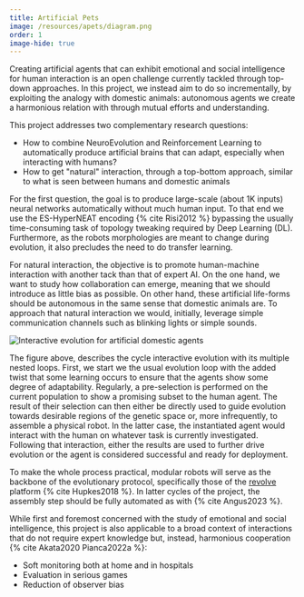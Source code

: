 ```yaml
---
title: Artificial Pets
image: /resources/apets/diagram.png
order: 1
image-hide: true
---
```


Creating artificial agents that can exhibit emotional and social intelligence for human interaction is an open challenge currently tackled through top-down approaches.
In this project, we instead aim to do so incrementally, by exploiting the analogy with domestic animals: autonomous agents we create a harmonious relation with through mutual efforts and understanding.

This project addresses two complementary research questions:

* How to combine NeuroEvolution and Reinforcement Learning to automatically produce artificial brains that can adapt, especially when interacting with humans?
* How to get "natural" interaction, through a top-bottom approach, similar to what is seen between humans and domestic animals

For the first question, the goal is to produce large-scale (about 1K inputs) neural networks automatically without much human input.
To that end we use the ES-HyperNEAT encoding {% cite Risi2012 %} bypassing the usually time-consuming task of topology tweaking required by Deep Learning (DL).
Furthermore, as the robots morphologies are meant to change during evolution, it also precludes the need to do transfer learning.

For natural interaction, the objective is to promote human-machine interaction with another tack than that of expert AI.
On the one hand, we want to study how collaboration can emerge, meaning that we should introduce as little bias as possible.
On other hand, these artificial life-forms should be autonomous in the same sense that domestic animals are.
To approach that natural interaction we would, initially, leverage simple communication channels such as blinking lights or simple sounds.

![Interactive evolution for artificial domestic agents]({{page.image}})

The figure above, describes the cycle interactive evolution with its multiple nested loops.
First, we start we the usual evolution loop with the added twist that some learning occurs to ensure that the agents show some degree of adaptability.
Regularly, a pre-selection is performed on the current population to show a promising subset to the human agent.
The result of their selection can then either be directly used to guide evolution towards desirable regions of the genetic space or, more infrequently, to assemble a physical robot.
In the latter case, the instantiated agent would interact with the human on whatever task is currently investigated.
Following that interaction, either the results are used to further drive evolution or the agent is considered successful and ready for deployment.

To make the whole process practical, modular robots will serve as the backbone of the evolutionary protocol, specifically those of the [revolve](https://github.com/ci-group/revolve2) platform {% cite Hupkes2018 %}.
In latter cycles of the project, the assembly step should be fully automated as with {% cite Angus2023 %}. 

While first and foremost concerned with the study of emotional and social intelligence, this project is also applicable to a broad context of interactions that do not require expert knowledge but, instead, harmonious cooperation {% cite Akata2020 Pianca2022a %}:
* Soft monitoring both at home and in hospitals
* Evaluation in serious games 
* Reduction of observer bias
